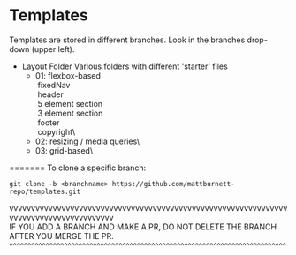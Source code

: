 # Templates

Templates are stored in different branches. Look in the branches drop-down (upper left).


* Layout Folder
    Various folders with different 'starter' files
    * 01: flexbox-based\
         fixedNav\
         header\
         5 element section\
         3 element section\
         footer\
         copyright\
    * 02: resizing / media queries\  
    * 03: grid-based\

=======
To clone a specific branch:
```
git clone -b <branchname> https://github.com/mattburnett-repo/templates.git
```

vvvvvvvvvvvvvvvvvvvvvvvvvvvvvvvvvvvvvvvvvvvvvvvvvvvvvvvvvvvvvvvvvvvvvvvvvvvvvvvvvvvvvvvv  
IF YOU ADD A BRANCH AND MAKE A PR, DO NOT DELETE THE BRANCH AFTER YOU MERGE THE PR.
^^^^^^^^^^^^^^^^^^^^^^^^^^^^^^^^^^^^^^^^^^^^^^^^^^^^^^^^^^^^^^^^^^^^^^^^^^^^
